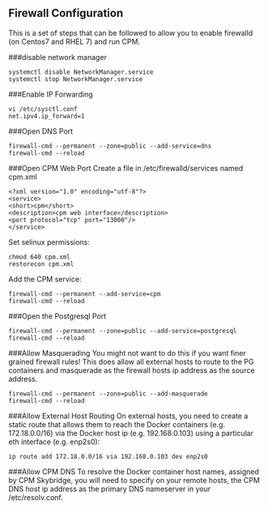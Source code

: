 Firewall Configuration
---------------

This is a set of steps that can be followed to allow you 
to enable firewalld (on Centos7 and RHEL 7) and run CPM.

###disable network manager
~~~~~~~~~~~~~~~~~~~~~~~~
systemctl disable NetworkManager.service
systemctl stop NetworkManager.service
~~~~~~~~~~~~~~~~~~~~~~~~

###Enable IP Forwarding
~~~~~~~~~~~~~~~~~~~~~~~~
vi /etc/sysctl.conf
net.ipv4.ip_forward=1
~~~~~~~~~~~~~~~~~~~~~~~~

###Open DNS Port
~~~~~~~~~~~~~~~~~~~~~~~~
firewall-cmd --permanent --zone=public --add-service=dns
firewall-cmd --reload
~~~~~~~~~~~~~~~~~~~~~~~~

###Open CPM Web Port
Create a file in /etc/firewalld/services named cpm.xml
~~~~~~~~~~~~~~~~~~~~~~~~
<?xml version="1.0" encoding="utf-8"?>
<service>
<short>cpm</short>
<description>cpm web interface</description>
<port protocol="tcp" port="13000"/>
</service>
~~~~~~~~~~~~~~~~~~~~~~~~
Set selinux permissions:
~~~~~~~~~~~~~~~~~~~~~~~~
chmod 640 cpm.xml
restorecon cpm.xml
~~~~~~~~~~~~~~~~~~~~~~~~

Add the CPM service:
~~~~~~~~~~~~~~~~~~~~~~~~
firewall-cmd --permanent --add-service=cpm
firewall-cmd --reload
~~~~~~~~~~~~~~~~~~~~~~~~

###Open the Postgresql Port
~~~~~~~~~~~~~~~~~~~~~~~~
firewall-cmd --permanent --zone=public --add-service=postgresql
firewall-cmd --reload
~~~~~~~~~~~~~~~~~~~~~~~~

###Allow Masquerading
You might not want to do this if you want finer grained firewall rules!
This does allow all external hosts to route to the PG containers and 
masquerade as the firewall hosts ip address as the source address.
~~~~~~~~~~~~~~~~~~~~~~~~
firewall-cmd --permanent --zone=public --add-masquerade
firewall-cmd --reload
~~~~~~~~~~~~~~~~~~~~~~~~

###Allow External Host Routing
On external hosts, you need to create a static route that allows
them to reach the Docker containers (e.g. 172.18.0.0/16) via the 
Docker host ip (e.g. 192.168.0.103) using a particular eth interface (e.g. enp2s0):
~~~~~~~~~~~~~~~~~~~~~~~~
ip route add 172.18.0.0/16 via 192.168.0.103 dev enp2s0
~~~~~~~~~~~~~~~~~~~~~~~~

###Allow CPM DNS 
To resolve the Docker container host names, assigned by CPM Skybridge, 
you will need to specify on your remote hosts, the CPM DNS host ip address
as the primary DNS nameserver in your /etc/resolv.conf.

